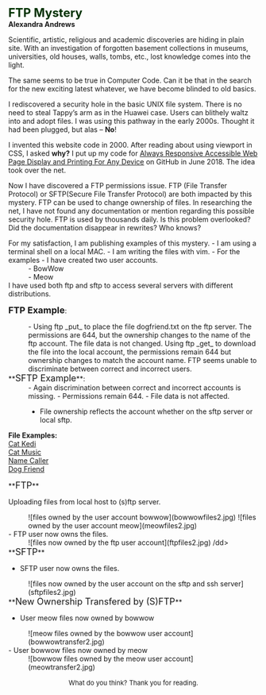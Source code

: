 **<font size="+2" color="#003300">FTP Mystery</font>**
<br>
**Alexandra Andrews**

Scientific, artistic, religious and academic discoveries are hiding in plain site. With an investigation of forgotten basement collections in museums, universities, old houses, walls, tombs, etc., lost knowledge comes into the light.

The same seems to be true in Computer Code. Can it be that in the search for the new exciting latest whatever, we have become blinded to old basics.

I rediscovered a security hole in the basic UNIX file system. There is no need to steal Tappy’s arm as in the Huawei case. Users can blithely waltz into and adopt files. I was using this pathway in the early 2000s. Thought it had been plugged, but alas – **No**!

I invented this website code in 2000\. After reading about using viewport in CSS, I asked **why?** I put up my code for [Always Responsive Accessible Web Page Display and Printing For Any Device](https://github.com/arinitti/Always-Responsive-pages) on GitHub in June 2018\. The idea took over the net.

Now I have discovered a FTP permissions issue. FTP (File Transfer Protocol) or SFTP(Secure File Transfer Protocol) are both impacted by this mystery. FTP can be used to change ownership of files. In researching the net, I have not found any documentation or mention regarding this possible security hole. FTP is used by thousands daily. Is this problem overlooked? Did the documentation disappear in rewrites? Who knows?

<dl>

<dt>For my satisfaction, I am publishing examples of this mystery.
- I am using a terminal shell on a local MAC.
- I am writing the files with vim.
- For the examples - I have created two user accounts.</dt>
<dd>
- BowWow
  <br>
- Meow
</dd>

<dt>I have used both ftp and sftp to access several servers with different distributions.

**<font size="+1">FTP Example</font>**:
</dt>

<dd>- Using ftp _put_ to place the file dogfriend.txt on the ftp server.
The permissions are 644, but the ownership changes to the name of the ftp account. The file data is not changed.
Using ftp _get_ to download the file into the local account, the permissions remain 644 but ownership changes to match the account name.
FTP seems unable to discriminate between correct and incorrect users.

</dd>

<dt>**<font size="+1">SFTP Example</font>**:</dt>

<dd>- Again discrimination between correct and incorrect accounts is missing.
- Permissions remain 644.
- File data is not affected.

- File ownership reflects the account whether on the sftp server or local sftp.</dd>

</dl>

**File Examples:**
<br>
[Cat Kedi](catkedi.txt)
<br>
[Cat Music](catmusic.txt)
<br>
[Name Caller](dogname.txt)
<br>
[Dog Friend](dogfriend.txt)

<dl>

<dt>**<font size="+1">FTP</font>**

Uploading files from local host to (s)ftp server.</dt>

<dd>![files owned by the user account bowwow](bowwowfiles2.jpg)
![files owned by the user account meow](meowfiles2.jpg)

</dd>

<dt>- FTP user now owns the files.</dt>

<dd>![files now owned by the ftp user account](ftpfiles2.jpg)
/dd>

<dt>**<font size="+1">SFTP</font>**

- SFTP user now owns the files.</dt>

<dd>![files now owned by the user account on the sftp and ssh server](sftpfiles2.jpg)

</dd>

<dt>**<font size="+1">New Ownership Transfered by (S)FTP</font>**

- User meow files now owned by bowwow</dt>

<dd>![meow files owned by the bowwow user account](bowwowtransfer2.jpg)

</dd>

<dt>- User bowwow files now owned by meow
</dt>

<dd>![bowwow files owned by the meow user account](meowtransfer2.jpg)

</dd>
</dl>

<div align="center">

<font size="-1">What do you think?</font> <font size="-1">Thank you for reading.</font>

</div>




